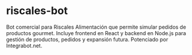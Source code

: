 # riscales-bot
Bot comercial para Riscales Alimentación que permite simular pedidos de productos gourmet. Incluye frontend en React y backend en Node.js para gestión de productos, pedidos y expansión futura. Potenciado por Integrabot.net.

